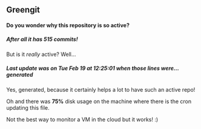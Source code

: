 ## Greengit

#### Do you wonder why this repository is so active?

##### After all it has 515 commits!

But is it *really* active? Well...

##### Last update was on Tue Feb 19 at 12:25:01 when those lines were... generated

Yes, generated, because it certainly helps a lot to have such an active repo!

Oh and there was **75%** disk usage on the machine
where there is the cron updating this file.

Not the best way to monitor a VM in the cloud but it works! :)
